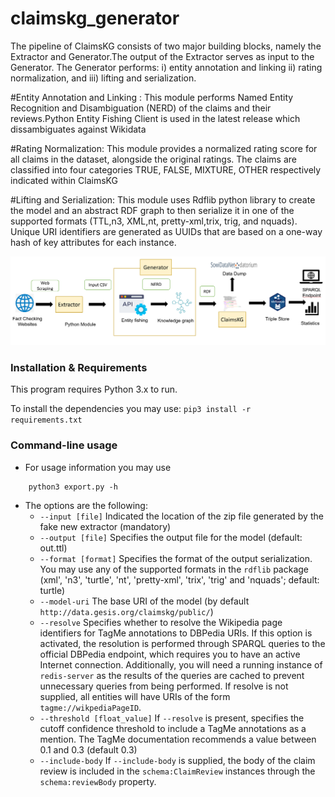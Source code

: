 # claimskg_generator
The pipeline of ClaimsKG consists of two major building blocks, namely the Extractor
and Generator.The output of the Extractor serves as input to the Generator. The Generator performs: i) entity annotation and linking ii) rating normalization, and iii) lifting and serialization.

#Entity Annotation and Linking :
This module performs Named Entity Recognition and Disambiguation  (NERD) of the claims and their reviews.Python Entity Fishing Client is used in the latest release which dissambiguates against Wikidata

#Rating Normalization:
This module provides a normalized rating score for all claims in the dataset, alongside the original ratings. The claims are classified  into four categories TRUE, FALSE, MIXTURE, OTHER respectively indicated within ClaimsKG

#Lifting and Serialization:
This module uses Rdflib python library to create the model and an abstract RDF graph to then serialize it in one of the supported formats (TTL,n3, XML,nt, pretty-xml,trix, trig, and nquads). Unique URI identifiers are generated as UUIDs that are based on a one-way hash of key attributes for each
instance.



![ClaimsKG pipeline](claimskg_pipeline.PNG)

### Installation & Requirements

This program requires Python 3.x to run.

To install the dependencies you may use: `pip3 install -r requirements.txt`

### Command-line usage
- For usage information you may use 
```shell
    python3 export.py -h
```
* The options are the following: 
  * `--input [file]` Indicated the location of the zip file generated by the fake new extractor (mandatory)
  * `--output [file]` Specifies the output file for the model (default: out.ttl)
  * `--format [format]` Specifies the format of the output serialization. You may use any of the supported formats in the `rdflib` package (xml', 'n3', 'turtle', 'nt', 'pretty-xml', 'trix', 'trig' and 'nquads'; default: turtle)
  * `--model-uri` The base URI of the model (by default `http://data.gesis.org/claimskg/public/`) 
  * `--resolve` Specifies whether to resolve the Wikipedia page identifiers for TagMe annotations to DBPedia URIs. If this option is activated, the resolution is performed through SPARQL queries to the official DBPedia endpoint, which requires you to have an active Internet connection. Additionally, you will need a running instance of `redis-server` as the results of the queries are cached to prevent unnecessary queries from being performed. If resolve is not supplied, all entities will have URIs of the form `tagme://wikpediaPageID`.
  * `--threshold [float_value]` If `--resolve` is present, specifies the cutoff confidence threshold to include a TagMe annotations as a mention. The TagMe documentation recommends a value between 0.1 and 0.3 (default 0.3)
  * `--include-body` If `--include-body` is supplied, the body of the claim review is included in the `schema:ClaimReview` instances through the `schema:reviewBody` property.
  
  
 
 
 
